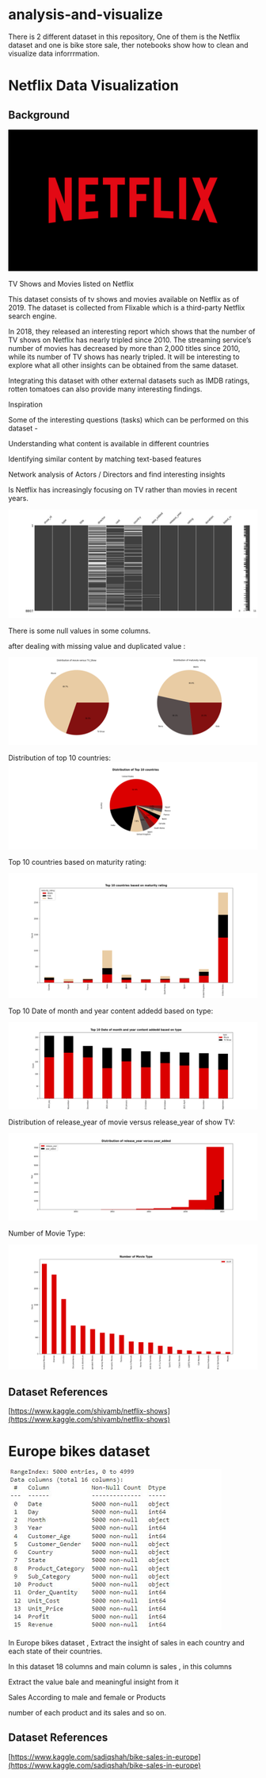# analysis-and-visualize

There is 2 different dataset in this repository, One of them is the Netflix dataset and one is bike store sale, ther notebooks show  how to clean and visualize data inforrrmation.
# Netflix Data Visualization

## Background

![Netflix](Data_cleaning/images/Netflix.png)

TV Shows and Movies listed on Netflix

This dataset consists of tv shows and movies available on Netflix as of 2019. The dataset is collected from Flixable which is a third-party Netflix search engine.

In 2018, they released an interesting report which shows that the number of TV shows on Netflix has nearly tripled since 2010. The streaming service’s number of movies has decreased by more than 2,000 titles since 2010, while its number of TV shows has nearly tripled. It will be interesting to explore what all other insights can be obtained from the same dataset.

Integrating this dataset with other external datasets such as IMDB ratings, rotten tomatoes can also provide many interesting findings.

Inspiration

Some of the interesting questions (tasks) which can be performed on this dataset -

Understanding what content is available in different countries

Identifying similar content by matching text-based features

Network analysis of Actors / Directors and find interesting insights

Is Netflix has increasingly focusing on TV rather than movies in recent years.

![null](Data_cleaning/images/null.png)

There is some null values in some columns.

after dealing with missing value and duplicated value :

![type&rate](Data_cleaning/images/type&rate.png)

Distribution of top 10 countries:
![top_countries](Data_cleaning/images/top_countries.png)

Top 10 countries based on maturity rating:

![country_rate](Data_cleaning/images/country_rate.png)

Top 10 Date of month and year content addedd based on type:

![year_month](Data_cleaning/images/year_month.png)

Distribution of release_year of movie versus release_year of show TV:

![yeas](Data_cleaning/images/years.png)

Number of Movie Type:

![movie_type](Data_cleaning/images/movie_type.png)

## Dataset References

[https://www.kaggle.com/shivamb/netflix-shows](https://www.kaggle.com/shivamb/netflix-shows)

# Europe bikes dataset
![sale](Data_cleaning/images/sale.png)

In Europe bikes dataset , Extract the insight of sales in each country and each state of their countries.

In this dataset 18 columns and main column is sales , in this columns

Extract the value bale and meaningful insight from it

Sales According to male and female or Products

number of each product and its sales and so on.

## Dataset References

[https://www.kaggle.com/sadiqshah/bike-sales-in-europe](https://www.kaggle.com/sadiqshah/bike-sales-in-europe)
